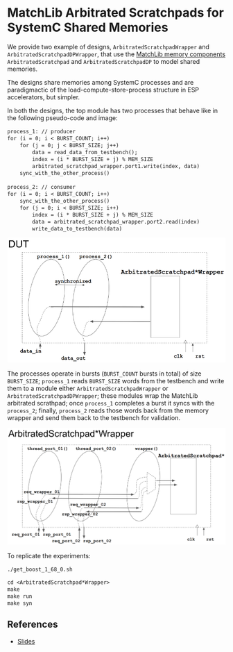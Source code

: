 # MatchLib Arbitrated Scratchpads for SystemC Shared Memories

We provide two example of designs, `ArbitratedScratchpadWrapper` and `ArbitratedScratchpadDPWrapper`, that use the [MatchLib memory components](https://nvlabs.github.io/matchlib/group___arbitrated_scratchpad.html) `ArbitratedScratchpad` and `ArbitratedScratchpadDP` to model shared memories.

The designs share memories among SystemC processes and are paradigmactic of the load-compute-store-process structure in ESP accelerators, but simpler.

In both the designs, the top module has two processes that behave like in the following pseudo-code and image:

```
process_1: // producer
for (i = 0; i < BURST_COUNT; i++)
    for (j = 0; j < BURST_SIZE; j++)
        data = read_data_from_testbench();
        index = (i * BURST_SIZE + j) % MEM_SIZE
        arbitrated_scratchpad_wrapper.port1.write(index, data)
    sync_with_the_other_process()

process_2: // consumer
for (i = 0; i < BURST_COUNT; i++)
    sync_with_the_other_process()
    for (j = 0; i < BURST_SIZE; i++)
        index = (i * BURST_SIZE + j) % MEM_SIZE
        data = arbitrated_scratchpad_wrapper.port2.read(index)
        write_data_to_testbench(data)
```

![dut](doc/dut.png)

The processes operate in bursts (`BURST_COUNT` bursts in total) of size `BURST_SIZE`; `process_1` reads `BURST_SIZE` words from the testbench and write them to a module either `ArbitratedScratchpadWrapper` or `ArbitratedScratchpadDPWrapper`; these modules wrap the MatchLib arbitrated scrathpad; once `process_1` completes a burst it syncs with the `process_2`; finally, `process_2` reads those words back from the memory wrapper and send them back to the testbench for validation.

![scratchpad_wrapper](doc/scratchpad_wrapper.png)


To replicate the experiments:

```
./get_boost_1_68_0.sh
```

```
cd <ArbitratedScratchpad*Wrapper>
make
make run
make syn
```

## References

- [Slides](https://docs.google.com/presentation/d/1pwKd-JKmadxN98U0Qt4mZs1unXBNXEb6HYyhML4dOEI/edit?usp=sharing)
